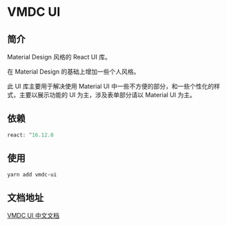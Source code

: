 # VMDC UI

## 简介

Material Design 风格的 React UI 库。

在 Material Design 的基础上增加一些个人风格。

此 UI 库主要用于解决使用 Material UI 中一些不方便的部分，和一些个性化的样式，主要以展示功能的 UI 为主，涉及表单部分请以 Material UI 为主。

## 依赖

``` js
react: ^16.12.0
```

## 使用

``` bash
yarn add vmdc-ui
```

## 文档地址

[VMDC UI 中文文档](https://virstudio.github.io/VMDC-UI/)
